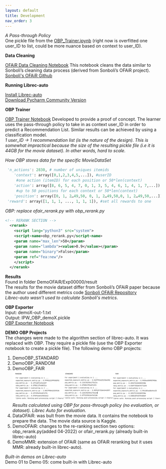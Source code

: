 ```yaml
---
layout: default
title: Development
nav_order: 3
---
```


*A Pass-through Policy* <br />
One pickle file from the [OBP_Trainer.ipynb](content/OBP_Trainer.ipynb) (right now is overfitted one user_ID to list, could be more nuance based on context to user_ID). 

**Data Cleaning**

[OFAiR Data Cleaning Notebook](https://github.com/luciajayne/obp-librec-main/blob/main/content/OFAiR_Paper_Replication.ipynb) This notebook cleans the data similar to Sonboli’s cleaning data process (derived from Sonboli’s OFAiR project). <br />
[Sonboli's OFAiR Github](https://github.com/nasimsonboli/OFAiR/blob/main/source%20code/ML26_data_prep.ipynb)

**Running Librec-auto**

[Install Librec-auto](https://librec-auto.readthedocs.io/en/latest/index.html) <br />
[Download Pycharm Community Version](https://www.jetbrains.com/pycharm/download/#section=windows)

**OBP Trainer** 

[OBP Trainer Notebook](content/OBP_Trainer.ipynb)
Developed to provide a proof of concept. The learner uses the pass-through policy to take in as context user_ID in order to predict a Recommendation List. Similar results can be achieved by using a classification model. <br />
*1 user_ID → 1 recommendation list (is the nature of the design). This is somewhat impractical because the size of the resulting pickle file (i.e it is 44GB for the movie dataset). In other words, hard to scale.* <br />

*How OBP stores data for the specific MovieDataSet*
```Python
 'n_actions': 2830, # number of uniques itemids
    'context': array([0,1,2,3,4,5,...]), #userID
     #one action (itemID) for each position or 50*len(context)
    'action': array([8, 6, 5, 4, 7, 0, 1, 3, 5, 4, 6, 1, 4, 1, 7,...]), 
     #up to 50 positions for each context or 50*len(context)
    'position': array([0, 1, 2…49,50, 0, 1, 2…49,50,0, 1, 2…49,50,...]), 
 'reward': array([1, 1, 1, ..., 1, 1, 1]), #set all rewards to one
```
*OBP: replace ofair_rerank.py with obp_rerank.py* <br />
```XML
<!-- RERANK SECTION -->
  <rerank>
    <script lang="python3" src="system">
	<script-name>obp_rerank.py</script-name> 
	<param name="max_len">50</param>
	<param name="lambda"><value>0.9</value></param>
	<param name="binary">False</param>
	<param ref="fea:new"/>
    </script>
  </rerank>
```
**Results** <br />
Found in folder DemoOFAiR/Exp00000/result <br />
The results for the movie dataset differ from Sonboli’s OFAiR paper because the author used different metrics code [Sonboli OFAiR Repository](https://github.com/nasimsonboli/OFAiR/blob/main/source%20code/ML26_data_prep.ipynb)<br /> *Librec-auto wasn’t used to calculate Sonboli's metrics*. 

**OBP Exporter** <br />
Input: demoX-out-1.txt <br />
Output: IPW_OBP_demoX.pickle <br />
[OBP Exporter Notebook](https://github.com/luciajayne/obp-librec-main/blob/main/content/OBP_Exporter.ipynb)

**DEMO OBP Projects** <br />
The changes were made to the algorithm section of librec-auto. It was replaced with OBP. They require a pickle file (use the OBP Exporter notebook to create a pickle file).
The following demo OBP projects:
1. DemoOBP_STANDARD
2. DemoOBP_RANDOM
3. DemoOBP_FAIR
![FAIR STANDARD RANDOM](content/fair_std_rand.png)
*Results calculated using OBP for pass-through policy (no evaluation, or dataset). Librec Auto for evaluation.*
4. DataOFAiR: was bult from the movie data. It contains the notebook to prepare the data. The movie data source is Kaggle. 
5. DemoOFAiR: changes to the re-ranking section two options: obp_rerank.py(added 04-2022) or ofair_rerank.py (already built-in librec-auto)
6. DemoMMR: extension of OFAiR (same as OFAiR reranking but it uses MMR: already built-in librec-auto). <br />

*Built-in demos on Librec-auto* <br />
Demo 01 to Demo 05: come built-in with Librec-auto
